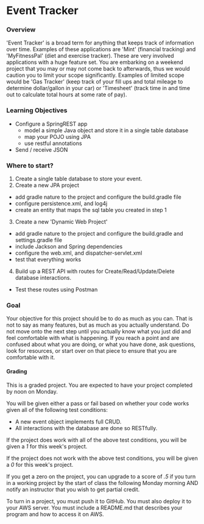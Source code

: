 # Event Tracker

### Overview
'Event Tracker' is a broad term for anything that keeps track of information over time. Examples of these applications are 'Mint' (financial tracking) and 'MyFitnessPal' (diet and exercise tracker). These are very involved applications with a huge feature set. You are embarking on a weekend project that you may or may not come back to afterwards, thus we would caution you to limit your scope significantly. Examples of limited scope would be 'Gas Tracker' (keep track of your fill ups and total mileage to determine dollar/gallon in your car) or 'Timesheet' (track time in and time out to calculate total hours at some rate of pay).  

### Learning Objectives
* Configure a SpringREST app
  * model a simple Java object and store it in a single table database
  * map your POJO using JPA
  * use restful annotations
* Send / receive JSON  

### Where to start?
1. Create a single table database to store your event.
2. Create a new JPA project
  * add gradle nature to the project and configure the build.gradle file
  * configure persistence.xml, and log4j  
  * create an entity that maps the sql table you created in step 1
3. Create a new 'Dynamic Web Project'
  * add gradle nature to the project and configure the build.gradle and settings.gradle file
  * include Jackson and Spring dependencies
  * configure the web.xml, and dispatcher-servlet.xml
  * test that everything works
4. Build up a REST API with routes for Create/Read/Update/Delete database interactions.  
  * Test these routes using Postman  


### Goal
Your objective for this project should be to do as much as you can. That is not to say as many features, but as much as you actually understand. Do not move onto the next step until you actually know what you just did and feel comfortable with what is happening. If you reach a point and are confused about what you are doing, or what you have done, ask questions, look for resources, or start over on that piece to ensure that you are comfortable with it.  

#### Grading
This is a graded project.  You are expected to have your project completed by noon on Monday.  

You will be given either a pass or fail based on whether your code works given all of the following test conditions:

* A new event object implements full CRUD.  
* All interactions with the database are done so RESTfully.  

If the project does work with all of the above test conditions, you will be given a *1* for this week's project.

If the project does not work with the above test conditions, you will be given a *0* for this week's project.

If you get a zero on the project, you can upgrade to a score of *.5* if you turn in a working project by the start of class the following Monday morning AND notify an instructor that you wish to get partial credit.

To turn in a project, you must push it to GitHub.  You must also deploy it to your AWS server. You must include a README.md that describes your program and how to access it on AWS.
